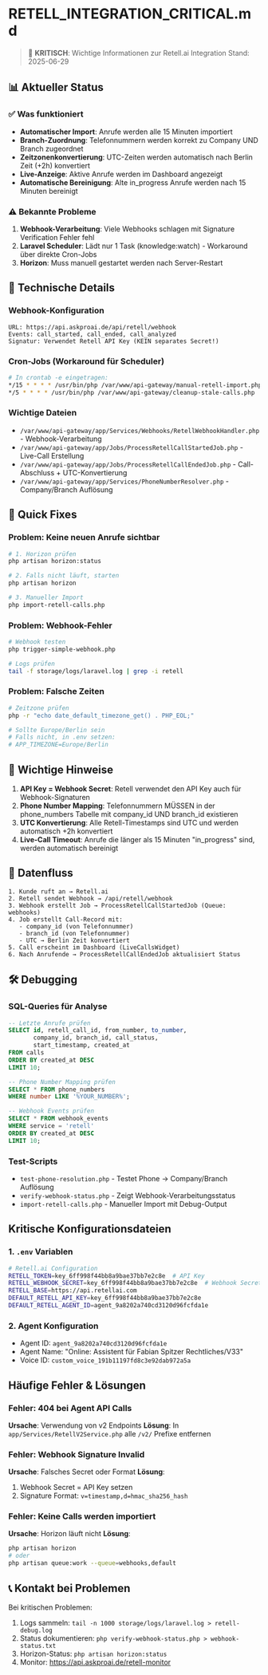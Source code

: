 # RETELL_INTEGRATION_CRITICAL.md

> 🚨 **KRITISCH**: Wichtige Informationen zur Retell.ai Integration
> Stand: 2025-06-29

## 📊 Aktueller Status

### ✅ Was funktioniert
- **Automatischer Import**: Anrufe werden alle 15 Minuten importiert
- **Branch-Zuordnung**: Telefonnummern werden korrekt zu Company UND Branch zugeordnet
- **Zeitzonenkonvertierung**: UTC-Zeiten werden automatisch nach Berlin Zeit (+2h) konvertiert
- **Live-Anzeige**: Aktive Anrufe werden im Dashboard angezeigt
- **Automatische Bereinigung**: Alte in_progress Anrufe werden nach 15 Minuten bereinigt

### ⚠️ Bekannte Probleme
1. **Webhook-Verarbeitung**: Viele Webhooks schlagen mit Signature Verification Fehler fehl
2. **Laravel Scheduler**: Lädt nur 1 Task (knowledge:watch) - Workaround über direkte Cron-Jobs
3. **Horizon**: Muss manuell gestartet werden nach Server-Restart

## 🔧 Technische Details

### Webhook-Konfiguration
```
URL: https://api.askproai.de/api/retell/webhook
Events: call_started, call_ended, call_analyzed
Signatur: Verwendet Retell API Key (KEIN separates Secret!)
```

### Cron-Jobs (Workaround für Scheduler)
```bash
# In crontab -e eingetragen:
*/15 * * * * /usr/bin/php /var/www/api-gateway/manual-retell-import.php
*/5 * * * * /usr/bin/php /var/www/api-gateway/cleanup-stale-calls.php
```

### Wichtige Dateien
- `/var/www/api-gateway/app/Services/Webhooks/RetellWebhookHandler.php` - Webhook-Verarbeitung
- `/var/www/api-gateway/app/Jobs/ProcessRetellCallStartedJob.php` - Live-Call Erstellung
- `/var/www/api-gateway/app/Jobs/ProcessRetellCallEndedJob.php` - Call-Abschluss + UTC-Konvertierung
- `/var/www/api-gateway/app/Services/PhoneNumberResolver.php` - Company/Branch Auflösung

## 🚀 Quick Fixes

### Problem: Keine neuen Anrufe sichtbar
```bash
# 1. Horizon prüfen
php artisan horizon:status

# 2. Falls nicht läuft, starten
php artisan horizon

# 3. Manueller Import
php import-retell-calls.php
```

### Problem: Webhook-Fehler
```bash
# Webhook testen
php trigger-simple-webhook.php

# Logs prüfen
tail -f storage/logs/laravel.log | grep -i retell
```

### Problem: Falsche Zeiten
```bash
# Zeitzone prüfen
php -r "echo date_default_timezone_get() . PHP_EOL;"

# Sollte Europe/Berlin sein
# Falls nicht, in .env setzen:
# APP_TIMEZONE=Europe/Berlin
```

## 📝 Wichtige Hinweise

1. **API Key = Webhook Secret**: Retell verwendet den API Key auch für Webhook-Signaturen
2. **Phone Number Mapping**: Telefonnummern MÜSSEN in der phone_numbers Tabelle mit company_id UND branch_id existieren
3. **UTC Konvertierung**: Alle Retell-Timestamps sind UTC und werden automatisch +2h konvertiert
4. **Live-Call Timeout**: Anrufe die länger als 15 Minuten "in_progress" sind, werden automatisch bereinigt

## 🔄 Datenfluss

```
1. Kunde ruft an → Retell.ai
2. Retell sendet Webhook → /api/retell/webhook
3. Webhook erstellt Job → ProcessRetellCallStartedJob (Queue: webhooks)
4. Job erstellt Call-Record mit:
   - company_id (von Telefonnummer)
   - branch_id (von Telefonnummer)
   - UTC → Berlin Zeit konvertiert
5. Call erscheint im Dashboard (LiveCallsWidget)
6. Nach Anrufende → ProcessRetellCallEndedJob aktualisiert Status
```

## 🛠️ Debugging

### SQL-Queries für Analyse
```sql
-- Letzte Anrufe prüfen
SELECT id, retell_call_id, from_number, to_number, 
       company_id, branch_id, call_status, 
       start_timestamp, created_at
FROM calls 
ORDER BY created_at DESC 
LIMIT 10;

-- Phone Number Mapping prüfen
SELECT * FROM phone_numbers 
WHERE number LIKE '%YOUR_NUMBER%';

-- Webhook Events prüfen
SELECT * FROM webhook_events 
WHERE service = 'retell' 
ORDER BY created_at DESC 
LIMIT 10;
```

### Test-Scripts
- `test-phone-resolution.php` - Testet Phone → Company/Branch Auflösung
- `verify-webhook-status.php` - Zeigt Webhook-Verarbeitungsstatus
- `import-retell-calls.php` - Manueller Import mit Debug-Output

## Kritische Konfigurationsdateien

### 1. `.env` Variablen
```bash
# Retell.ai Configuration
RETELL_TOKEN=key_6ff998f44bb8a9bae37bb7e2c8e  # API Key
RETELL_WEBHOOK_SECRET=key_6ff998f44bb8a9bae37bb7e2c8e  # Webhook Secret (gleich wie API Key)
RETELL_BASE=https://api.retellai.com
DEFAULT_RETELL_API_KEY=key_6ff998f44bb8a9bae37bb7e2c8e
DEFAULT_RETELL_AGENT_ID=agent_9a8202a740cd3120d96fcfda1e
```

### 2. Agent Konfiguration
- Agent ID: `agent_9a8202a740cd3120d96fcfda1e`
- Agent Name: "Online: Assistent für Fabian Spitzer Rechtliches/V33"
- Voice ID: `custom_voice_191b11197fd8c3e92dab972a5a`

## Häufige Fehler & Lösungen

### Fehler: 404 bei Agent API Calls
**Ursache**: Verwendung von v2 Endpoints
**Lösung**: In `app/Services/RetellV2Service.php` alle `/v2/` Prefixe entfernen

### Fehler: Webhook Signature Invalid
**Ursache**: Falsches Secret oder Format
**Lösung**: 
1. Webhook Secret = API Key setzen
2. Signature Format: `v=timestamp,d=hmac_sha256_hash`

### Fehler: Keine Calls werden importiert
**Ursache**: Horizon läuft nicht
**Lösung**: 
```bash
php artisan horizon
# oder
php artisan queue:work --queue=webhooks,default
```

## 📞 Kontakt bei Problemen

Bei kritischen Problemen:
1. Logs sammeln: `tail -n 1000 storage/logs/laravel.log > retell-debug.log`
2. Status dokumentieren: `php verify-webhook-status.php > webhook-status.txt`
3. Horizon-Status: `php artisan horizon:status`
4. Monitor: https://api.askproai.de/retell-monitor